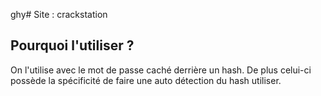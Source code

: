 ghy# Site : crackstation

## Pourquoi l'utiliser ? 

On l'utilise avec le mot de passe caché derrière un hash. De plus celui-ci possède la spécificité de faire une auto détection du hash utiliser.